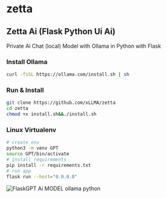 # zetta
Zetta Ai (Flask Python Ui Ai)
---

Private Ai Chat (local) Model with Ollama in Python with Flask

### Install Ollama 

```bash
curl -fsSL https://ollama.com/install.sh | sh
```

### Run & Install 

```bash
git clone https://github.com/xLLMA/zetta
cd zetta
chmod +x install.sh&&./install.sh
```

### Linux Virtualenv

```bash
# create env
python3 -m venv GPT
source GPT/bin/activate
# install requirements
pip install -r requirements.txt
# run app
flask run --host="0.0.0.0"
```

![](https://object.mmdrza.com/FlaskGPT_SCREEN.png 'FlaskGPT Ai MODEL ollama python')
